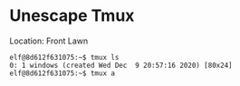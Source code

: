 # Unescape Tmux
Location: Front Lawn
```
elf@8d612f631075:~$ tmux ls
0: 1 windows (created Wed Dec  9 20:57:16 2020) [80x24]
elf@8d612f631075:~$ tmux a
```
<!--stackedit_data:
eyJoaXN0b3J5IjpbLTIxMzc1OTM3NTIsNTg2NTYyNzEyLC04MD
k2NzUwMzBdfQ==
-->